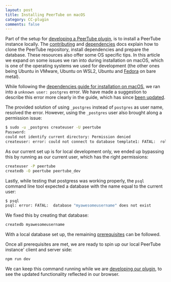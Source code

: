 ```yaml
---
layout: post
title: Installing PeerTube on macOS
category: CC-plugin
comments: false
---
```


Part of the setup for [developing a PeerTube plugin](https://beeldengeluid.github.io/extending-peertube/cc-plugin/2021/06/16/developing-a-peertube-plugin.html), is to install a PeerTube instance locally. The [contributing](https://github.com/Chocobozzz/PeerTube/blob/develop/.github/CONTRIBUTING.md#develop) and [dependencies](https://github.com/Chocobozzz/PeerTube/blob/develop/support/doc/dependencies.md) docs explain how to clone the PeerTube repository, install dependencies and prepare the database. These resources also offer some OS specific tips. In this article we expand on some issues we ran into during installation on macOS, which is one of the operating systems we used for development (the other ones being Ubuntu in VMware, Ubuntu on WSL2, Ubuntu and [Fedora](https://github.com/beeldengeluid/extending-peertube/issues/1) on bare metal).

<!--more-->

While following the [dependencies guide for installation on macOS](https://github.com/Chocobozzz/PeerTube/blob/develop/support/doc/dependencies.md#macos), we ran into a `unknown user: postgres` error. We have made a suggestion to describe this error more clearly in the guide, which has since [been updated](https://github.com/Chocobozzz/PeerTube/pull/4051).

The provided solution of using `_postgres` instead of `postgres` as user name, resolved the error. However, using the `_postgres` user also brought along a permission issue:

```sh
$ sudo -u _postgres createuser -U peertube
Password:
could not identify current directory: Permission denied
createuser: error: could not connect to database template1: FATAL:  role "peertube" does not exist
```

As our current set up is for local development only, we ended up bypassing this by running as our current user, which has the right permissions:

```sh
createuser -P peertube
createdb -O peertube peertube_dev
```

Lastly, while testing that postgress was working properly, the `psql` command line tool expected a database with the name equal to the current user:

```sh
$ psql
psql: error: FATAL:  database "myawesomeusername" does not exist
```

We fixed this by creating that database:

```sh
createdb myawesomeusername
```

With a local database set up, the remaining [prerequisites](https://github.com/Chocobozzz/PeerTube/blob/develop/.github/CONTRIBUTING.md#prerequisites) can be followed. 

Once all prerequisites are met, we are ready to spin up our local PeerTube instance' client and server side:

```sh
npm run dev
```

We can keep this command running while we are [developing our plugin](https://beeldengeluid.github.io/extending-peertube/cc-plugin/2021/06/16/developing-a-peertube-plugin.html), to see the updated functionality reflected in our browser.
